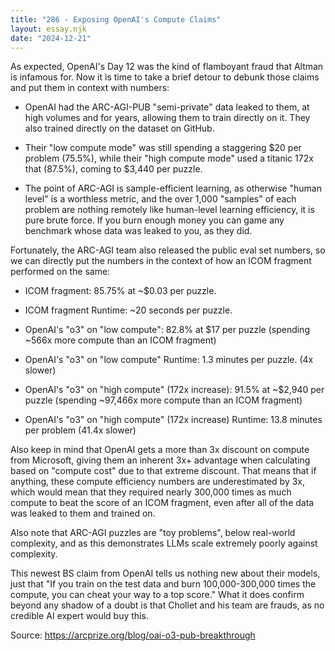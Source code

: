 ```yaml
---
title: "286 - Exposing OpenAI's Compute Claims"
layout: essay.njk
date: "2024-12-21"
---
```


As expected, OpenAI's Day 12 was the kind of flamboyant fraud that
Altman is infamous for. Now it is time to take a brief detour to debunk
those claims and put them in context with numbers:

- OpenAI had the ARC-AGI-PUB "semi-private" data leaked to them, at
  high volumes and for years, allowing them to train directly on it.
  They also trained directly on the dataset on GitHub.

- Their "low compute mode" was still spending a staggering $20 per
  problem (75.5%), while their "high compute mode" used a titanic 172x
  that (87.5%), coming to $3,440 per puzzle.

- The point of ARC-AGI is sample-efficient learning, as otherwise
  "human level" is a worthless metric, and the over 1,000 "samples" of
  each problem are nothing remotely like human-level learning
  efficiency, it is pure brute force. If you burn enough money you can
  game any benchmark whose data was leaked to you, as they did.

Fortunately, the ARC-AGI team also released the public eval set numbers,
so we can directly put the numbers in the context of how an ICOM
fragment performed on the same:

- ICOM fragment: 85.75% at ~$0.03 per puzzle.

- ICOM fragment Runtime: ~20 seconds per puzzle.

- OpenAI's "o3" on "low compute": 82.8% at $17 per puzzle (spending
  ~566x more compute than an ICOM fragment)

- OpenAI's "o3" on "low compute" Runtime: 1.3 minutes per puzzle. (4x
  slower)

- OpenAI's "o3" on "high compute" (172x increase): 91.5% at ~$2,940
  per puzzle (spending ~97,466x more compute than an ICOM fragment)

- OpenAI's "o3" on "high compute" (172x increase) Runtime: 13.8
  minutes per problem (41.4x slower)

Also keep in mind that OpenAI gets a more than 3x discount on compute
from Microsoft, giving them an inherent 3x+ advantage when calculating
based on "compute cost" due to that extreme discount. That means that if
anything, these compute efficiency numbers are underestimated by 3x,
which would mean that they required nearly 300,000 times as much compute
to beat the score of an ICOM fragment, even after all of the data was
leaked to them and trained on.

Also note that ARC-AGI puzzles are "toy problems", below real-world
complexity, and as this demonstrates LLMs scale extremely poorly against
complexity.

This newest BS claim from OpenAI tells us nothing new about their
models, just that "If you train on the test data and burn
100,000-300,000 times the compute, you can cheat your way to a top
score." What it does confirm beyond any shadow of a doubt is that
Chollet and his team are frauds, as no credible AI expert would buy
this.

Source: https://arcprize.org/blog/oai-o3-pub-breakthrough
